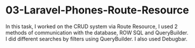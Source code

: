 # 03-Laravel-Phones-Route-Resource
In this task, I worked on the CRUD system via Route Resource, I used 2 methods of communication with the database, ROW SQL and QueryBuilder. I did different searches by filters using QueryBuilder. I also used Debugbar.
